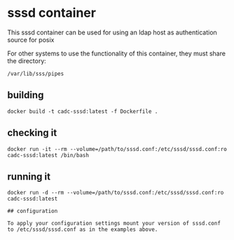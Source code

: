 # sssd container

This sssd container can be used for using an ldap host as authentication source for posix

For other systems to use the functionality of this container, they must share the directory:
```
/var/lib/sss/pipes
```

## building

```
docker build -t cadc-sssd:latest -f Dockerfile .
```

## checking it
```
docker run -it --rm --volume=/path/to/sssd.conf:/etc/sssd/sssd.conf:ro cadc-sssd:latest /bin/bash
```

## running it
```
docker run -d --rm --volume=/path/to/sssd.conf:/etc/sssd/sssd.conf:ro cadc-sssd:latest

## configuration

To apply your configuration settings mount your version of sssd.conf to /etc/sssd/sssd.conf as in the examples above.
